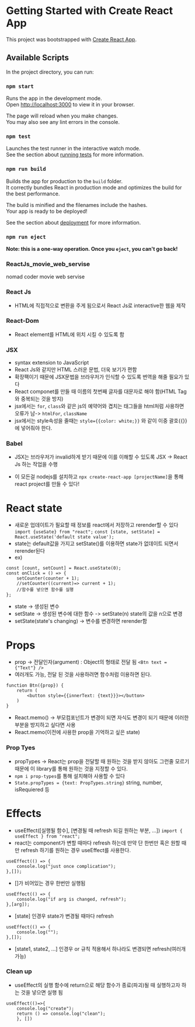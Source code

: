 # Getting Started with Create React App

This project was bootstrapped with [Create React App](https://github.com/facebook/create-react-app).

## Available Scripts

In the project directory, you can run:

### `npm start`

Runs the app in the development mode.\
Open [http://localhost:3000](http://localhost:3000) to view it in your browser.

The page will reload when you make changes.\
You may also see any lint errors in the console.

### `npm test`

Launches the test runner in the interactive watch mode.\
See the section about [running tests](https://facebook.github.io/create-react-app/docs/running-tests) for more information.

### `npm run build`

Builds the app for production to the `build` folder.\
It correctly bundles React in production mode and optimizes the build for the best performance.

The build is minified and the filenames include the hashes.\
Your app is ready to be deployed!

See the section about [deployment](https://facebook.github.io/create-react-app/docs/deployment) for more information.

### `npm run eject`

**Note: this is a one-way operation. Once you `eject`, you can't go back!**

### ReactJs_movie_web_servise
nomad coder movie web servise

### React Js
- HTML에 직접적으로 변환을 주게 됨으로서 React Js로 interactive한 웹을 제작

### React-Dom
- React element를 HTML에 위치 시킬 수 있도록 함

### JSX
- syntax extension to JavaScript
- React Js와 같지만 HTML 스러운 문법, 더욱 보기가 편함
- 확장팩이기 때문에 JSX문법을 브라우저가 인식할 수 있도록 번역을 해줄 필요가 있다
- React componet를 만들 때 이름의 첫번째 글자를 대문자로 해야 함(HTML Tag와 중복되는 것을 방지)
- jsx에서는 `for`, `class`와 같은 js의 예약어와 겹치는 태그들을 html처럼 사용하면 오류가 남-> `htmlFor`, `className`
- jsx에서는 style속성을 줄때는 `style={{color: white;}}` 와 같이 이중 괄호{{}}에 넣어줘야 한다.

### Babel
- JSX는 브라우저가 invalid하게 받기 때문에 이를 이해할 수 있도록 JSX -> React Js 하는 작업을 수행

* 이 모든걸 nodejs를 설치하고 `npx create-react-app [projectName]`을 통해 react project를 만들 수 있다!

# React state
- 새로운 업데이트가 필요할 때 정보를 react에서 저장하고 rerender할 수 있다
`import {useSate} from "react";`
`const [state, setState] = React.useState('default state value');`
- state는 default값을 가지고 setState()를 이용하면 state가 없데이트 되면서 rerender된다
- ex)
```react
const [count, setCount] = React.useState(0);
const onClick = () => {
    setCounter(counter + 1);
    //setCounter((current)=> current + 1);
    //함수를 넣으면 함수를 실행
};
```    
- state ->  생성된 변수
- setState -> 생성된 변수에 대한 함수 -> setState(n) state의 값을 n으로 변경
- setState(state's changing) -> 변수를 변경하면 rerender함

# Props
- prop -> 전달인자(argument) : Object의 형태로 전달 됨 `<Btn text = {"Text"} />`
- 여러개도 가능, 전달 된 것을 사용하려면 함수처럼 이용하면 된다.
```react
function Btn({prop}) {
    return (
        <button style={{innerText: {text}}}></button>
    )
}
```
- React.memo() -> 부모컴포넌트가 변경이 되면 자식도 변경이 되기 때문에 이러한 부분을 방지하고 싶다면 사용
- React.memo(이전에 사용한 prop을 기억하고 싶은 state)

### Prop Tyes
- propTypes -> React는 prop을 전달할 때 원하는 것을 받지 않아도 그런줄 모르기 때문에 이 library를 통해 원하는 것을 지정할 수 있다.
- `npm i prop-types`를 통해 설치해야 사용할 수 있다
- `State.propTypes = {text: PropTypes.string}` string, number, isRequiered 등

# Effects
- useEffect([실행될 함수], [변경될 때 refresh 되길 원하는 부분, ...])
`import { useEffect } from "react";`
- react는 component가 변할 때마다 refresh 하는데 만약 단 한번만 혹은 원할 때만 refresh 하기를 원하는 경우 useEffect를 사용한다.
```react
useEffect(() => {
    console.log("just once complication");
},[]);
```
- []가 비어있는 경우 한번만 실행됨

```react
useEffect(() => {
    console.log("if arg is changed, refresh");
},[arg]);
```
- [state] 인경우 state가 변경될 때마다 refresh

```react
useEffect(() => {
    console.log("");
},[]);
```
- [state1, state2, ...] 인경우 or 규칙 적용해서 하나라도 변경되면 refresh(여러개 가능)

### Clean up
- useEffect의 실행 함수에 return으로 해당 함수가 종료(파괴)될 때 실행하고자 하는 것을 넣으면 실행 됨
```
useEffect(()=>{
    console.log("create");
    return () => console.log("clean");
    }, [])
```

